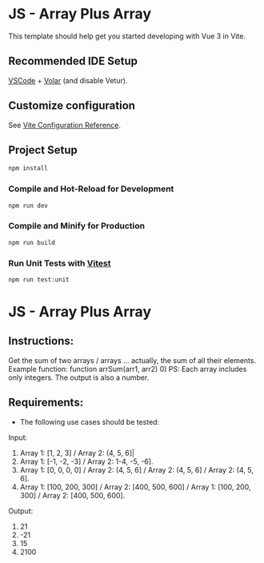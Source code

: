 # JS - Array Plus Array

This template should help get you started developing with Vue 3 in Vite.

## Recommended IDE Setup

[VSCode](https://code.visualstudio.com/) + [Volar](https://marketplace.visualstudio.com/items?itemName=Vue.volar) (and disable Vetur).

## Customize configuration

See [Vite Configuration Reference](https://vitejs.dev/config/).

## Project Setup

```sh
npm install
```

### Compile and Hot-Reload for Development

```sh
npm run dev
```

### Compile and Minify for Production

```sh
npm run build
```

### Run Unit Tests with [Vitest](https://vitest.dev/)

```sh
npm run test:unit
```

# JS - Array Plus Array

## Instructions: 
Get the sum of two arrays / arrays ... actually, the sum of all their elements.
Example function:
function arrSum(arr1, arr2) 0)
PS: Each array includes only integers. The output is also a number.

## Requirements:

- The following use cases should be tested:

Input:
1) Array 1: [1, 2, 3] / Array 2: (4, 5, 6]|
2) Array 1: [-1, -2, -3] / Array 2: 1-4, -5, -6].
3) Array 1: [0, 0, 0, 0] / Array 2: (4, 5, 6] / Array 2: (4, 5, 6] / Array 2: (4, 5, 6].
4) Array 1: [100, 200, 300] / Array 2: [400, 500, 600] / Array 1: [100, 200, 300] / Array 2: [400, 500, 600].

Output:
1) 21
2) -21
3) 15
4) 2100